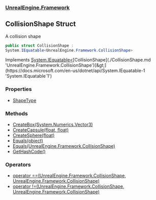 ### [UnrealEngine.Framework](./UnrealEngine-Framework.md 'UnrealEngine.Framework')
## CollisionShape Struct
A collision shape  
```csharp
public struct CollisionShape :
System.IEquatable<UnrealEngine.Framework.CollisionShape>
```
Implements [System.IEquatable&lt;](https://docs.microsoft.com/en-us/dotnet/api/System.IEquatable-1 'System.IEquatable`1')[CollisionShape](./CollisionShape.md 'UnrealEngine.Framework.CollisionShape')[&gt;](https://docs.microsoft.com/en-us/dotnet/api/System.IEquatable-1 'System.IEquatable`1')  
### Properties
- [ShapeType](./CollisionShape-ShapeType.md 'UnrealEngine.Framework.CollisionShape.ShapeType')
### Methods
- [CreateBox(System.Numerics.Vector3)](./CollisionShape-CreateBox(Vector3).md 'UnrealEngine.Framework.CollisionShape.CreateBox(System.Numerics.Vector3)')
- [CreateCapsule(float, float)](./CollisionShape-CreateCapsule(float_float).md 'UnrealEngine.Framework.CollisionShape.CreateCapsule(float, float)')
- [CreateSphere(float)](./CollisionShape-CreateSphere(float).md 'UnrealEngine.Framework.CollisionShape.CreateSphere(float)')
- [Equals(object)](./CollisionShape-Equals(object).md 'UnrealEngine.Framework.CollisionShape.Equals(object)')
- [Equals(UnrealEngine.Framework.CollisionShape)](./CollisionShape-Equals(CollisionShape).md 'UnrealEngine.Framework.CollisionShape.Equals(UnrealEngine.Framework.CollisionShape)')
- [GetHashCode()](./CollisionShape-GetHashCode().md 'UnrealEngine.Framework.CollisionShape.GetHashCode()')
### Operators
- [operator ==(UnrealEngine.Framework.CollisionShape, UnrealEngine.Framework.CollisionShape)](./CollisionShape-op_Equality(CollisionShape_CollisionShape).md 'UnrealEngine.Framework.CollisionShape.op_Equality(UnrealEngine.Framework.CollisionShape, UnrealEngine.Framework.CollisionShape)')
- [operator !=(UnrealEngine.Framework.CollisionShape, UnrealEngine.Framework.CollisionShape)](./CollisionShape-op_Inequality(CollisionShape_CollisionShape).md 'UnrealEngine.Framework.CollisionShape.op_Inequality(UnrealEngine.Framework.CollisionShape, UnrealEngine.Framework.CollisionShape)')
